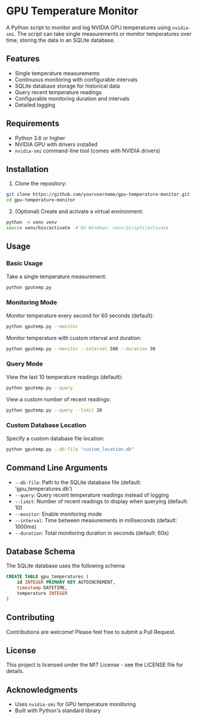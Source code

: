 # GPU Temperature Monitor

A Python script to monitor and log NVIDIA GPU temperatures using `nvidia-smi`. The script can take single measurements or monitor temperatures over time, storing the data in an SQLite database.

## Features

- Single temperature measurements
- Continuous monitoring with configurable intervals
- SQLite database storage for historical data
- Query recent temperature readings
- Configurable monitoring duration and intervals
- Detailed logging

## Requirements

- Python 3.6 or higher
- NVIDIA GPU with drivers installed
- `nvidia-smi` command-line tool (comes with NVIDIA drivers)

## Installation

1. Clone the repository:
```bash
git clone https://github.com/yourusername/gpu-temperature-monitor.git
cd gpu-temperature-monitor
```

2. (Optional) Create and activate a virtual environment:
```bash
python -m venv venv
source venv/bin/activate  # On Windows: venv\Scripts\activate
```

## Usage

### Basic Usage

Take a single temperature measurement:
```bash
python gputemp.py
```

### Monitoring Mode

Monitor temperature every second for 60 seconds (default):
```bash
python gputemp.py --monitor
```

Monitor temperature with custom interval and duration:
```bash
python gputemp.py --monitor --interval 500 --duration 30
```

### Query Mode

View the last 10 temperature readings (default):
```bash
python gputemp.py --query
```

View a custom number of recent readings:
```bash
python gputemp.py --query --limit 20
```

### Custom Database Location

Specify a custom database file location:
```bash
python gputemp.py --db-file "custom_location.db"
```

## Command Line Arguments

- `--db-file`: Path to the SQLite database file (default: 'gpu_temperatures.db')
- `--query`: Query recent temperature readings instead of logging
- `--limit`: Number of recent readings to display when querying (default: 10)
- `--monitor`: Enable monitoring mode
- `--interval`: Time between measurements in milliseconds (default: 1000ms)
- `--duration`: Total monitoring duration in seconds (default: 60s)

## Database Schema

The SQLite database uses the following schema:
```sql
CREATE TABLE gpu_temperatures (
    id INTEGER PRIMARY KEY AUTOINCREMENT,
    timestamp DATETIME,
    temperature INTEGER
)
```

## Contributing

Contributions are welcome! Please feel free to submit a Pull Request.

## License

This project is licensed under the MIT License - see the LICENSE file for details.

## Acknowledgments

- Uses `nvidia-smi` for GPU temperature monitoring
- Built with Python's standard library 